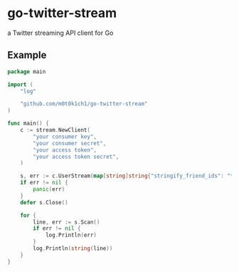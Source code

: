 # go-twitter-stream

a Twitter streaming API client for Go

## Example

``` go
package main

import (
	"log"

	"github.com/m0t0k1ch1/go-twitter-stream"
)

func main() {
	c := stream.NewClient(
		"your consumer key",
		"your consumer secret",
		"your access token",
		"your access token secret",
	)

	s, err := c.UserStream(map[string]string{"stringify_friend_ids": "true"})
	if err != nil {
		panic(err)
	}
	defer s.Close()

	for {
		line, err := s.Scan()
		if err != nil {
			log.Println(err)
		}
		log.Println(string(line))
	}
}
```
